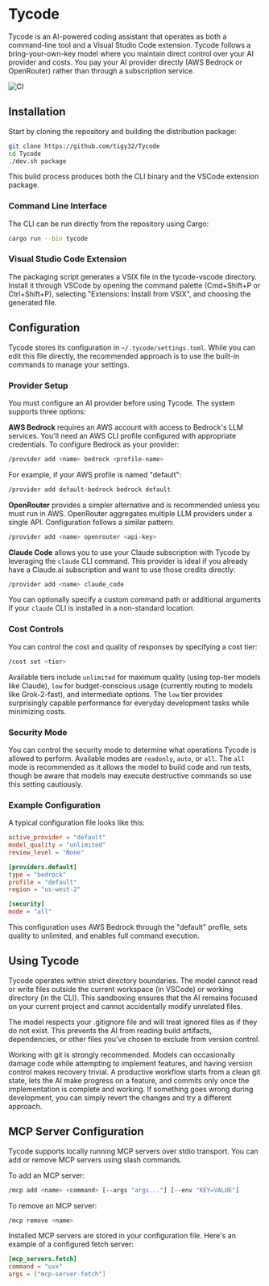 # Tycode

Tycode is an AI-powered coding assistant that operates as both a command-line tool and a Visual Studio Code extension. Tycode follows a bring-your-own-key model where you maintain direct control over your AI provider and costs. You pay your AI provider directly (AWS Bedrock or OpenRouter) rather than through a subscription service.

![CI](https://github.com/tigy32/Tycode/actions/workflows/ci.yml/badge.svg)

## Installation

Start by cloning the repository and building the distribution package:

```bash
git clone https://github.com/tigy32/Tycode
cd Tycode
./dev.sh package
```

This build process produces both the CLI binary and the VSCode extension package.

### Command Line Interface

The CLI can be run directly from the repository using Cargo:

```bash
cargo run --bin tycode
```

### Visual Studio Code Extension

The packaging script generates a VSIX file in the tycode-vscode directory. Install it through VSCode by opening the command palette (Cmd+Shift+P or Ctrl+Shift+P), selecting "Extensions: Install from VSIX", and choosing the generated file.

## Configuration

Tycode stores its configuration in `~/.tycode/settings.toml`. While you can edit this file directly, the recommended approach is to use the built-in commands to manage your settings.

### Provider Setup

You must configure an AI provider before using Tycode. The system supports three  options:

**AWS Bedrock** requires an AWS account with access to Bedrock's LLM services. You'll need an AWS CLI profile configured with appropriate credentials. To configure Bedrock as your provider:

```bash
/provider add <name> bedrock <profile-name>
```

For example, if your AWS profile is named "default":

```bash
/provider add default-bedrock bedrock default
```

**OpenRouter** provides a simpler alternative and is recommended unless you must run in AWS. OpenRouter aggregates multiple LLM providers under a single API. Configuration follows a similar pattern:

```bash
/provider add <name> openrouter <api-key>
```

**Claude Code** allows you to use your Claude subscription with Tycode by leveraging the `claude` CLI command. This provider is ideal if you already have a Claude.ai subscription and want to use those credits directly:

```bash
/provider add <name> claude_code
```

You can optionally specify a custom command path or additional arguments if your `claude` CLI is installed in a non-standard location.

### Cost Controls

You can control the cost and quality of responses by specifying a cost tier:

```bash
/cost set <tier>
```

Available tiers include `unlimited` for maximum quality (using top-tier models like Claude), `low` for budget-conscious usage (currently routing to models like Grok-2-fast), and intermediate options. The `low` tier provides surprisingly capable performance for everyday development tasks while minimizing costs.

### Security Mode

You can control the security mode to determine what operations Tycode is allowed to perform. Available modes are `readonly`, `auto`, or `all`. The `all` mode is recommended as it allows the model to build code and run tests, though be aware that models may execute destructive commands so use this setting cautiously.

### Example Configuration

A typical configuration file looks like this:

```toml
active_provider = "default"
model_quality = "unlimited"
review_level = "None"

[providers.default]
type = "bedrock"
profile = "default"
region = "us-west-2"

[security]
mode = "all"
```

This configuration uses AWS Bedrock through the "default" profile, sets quality to unlimited, and enables full command execution.

## Using Tycode

Tycode operates within strict directory boundaries. The model cannot read or write files outside the current workspace (in VSCode) or working directory (in the CLI). This sandboxing ensures that the AI remains focused on your current project and cannot accidentally modify unrelated files.

The model respects your .gitignore file and will treat ignored files as if they do not exist. This prevents the AI from reading build artifacts, dependencies, or other files you've chosen to exclude from version control.

Working with git is strongly recommended. Models can occasionally damage code while attempting to implement features, and having version control makes recovery trivial. A productive workflow starts from a clean git state, lets the AI make progress on a feature, and commits only once the implementation is complete and working. If something goes wrong during development, you can simply revert the changes and try a different approach.

## MCP Server Configuration

Tycode supports locally running MCP servers over stdio transport. You can add or remove MCP servers using slash commands.

To add an MCP server:
```bash
/mcp add <name> <command> [--args "args..."] [--env "KEY=VALUE"]
```

To remove an MCP server:
```bash
/mcp remove <name>
```

Installed MCP servers are stored in your configuration file. Here's an example of a configured fetch server:

```toml
[mcp_servers.fetch]
command = "uvx"
args = ["mcp-server-fetch"]
```
